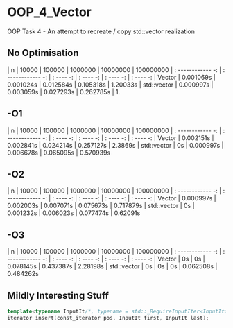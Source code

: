# OOP_4_Vector
OOP Task 4 - An attempt to recreate / copy std::vector realization

## No Optimisation
| n | 10000 | 100000 | 1000000 | 10000000 | 100000000
| : ------------ -: | : ------------ -: | : ---- -: |  : ---- -: |  : ---- -: |  : ---- -:
| Vector      | 0.001069s | 0.001024s |  0.012584s |  0.105318s |  1.20033s
| std::vector      | 0.000997s | 0.003059s | 0.027293s |  0.262785s |  1.

## -O1
| n | 10000 | 100000 | 1000000 | 10000000 | 100000000
| : ------------ -: | : ------------ -: | : ---- -: |  : ---- -: |  : ---- -: |  : ---- -:
| Vector      | 0.002151s | 0.002841s |  0.024214s |  0.257127s |  2.3869s
| std::vector      | 0s | 0.000997s | 0.006678s |  0.065095s |  0.570939s


## -O2
| n | 10000 | 100000 | 1000000 | 10000000 | 100000000
| : ------------ -: | : ------------ -: | : ---- -: |  : ---- -: |  : ---- -: |  : ---- -:
| Vector      | 0.000997s | 0.002003s |  0.007071s |  0.075673s |  0.717879s
| std::vector      | 0s | 0.001232s | 0.006023s |  0.077474s |  0.62091s


## -O3
| n | 10000 | 100000 | 1000000 | 10000000 | 100000000
| : ------------ -: | : ------------ -: | : ---- -: |  : ---- -: |  : ---- -: |  : ---- -:
| Vector      | 0s | 0s |  0.078145s |  0.437387s |  2.28198s
| std::vector      | 0s | 0s | 0s |  0.062508s |  0.484262s


## Mildly Interesting Stuff
```C++
template<typename InputIt/*, typename = std::_RequireInputIter<InputIt>*/>
iterator insert(const_iterator pos, InputIt first, InputIt last);
```